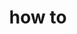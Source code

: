 ---
# Accomplishments widget.
widget: "howto"  # Widget name:  common, howto perspective, reading, cd-with-jenkins-and-docker  etc
headless: true  # This file represents a page section.
active: true  # Activate this widget? true/false
weight: 3 # Order that this section will appear.
title: "how to"
subtitle: ""

# Date format
date_format: "Jan 2006"

# Accomplishments.
#   Add/remove as many `[[item]]` blocks below as you like.
#   `title`, `organization` and `date_start` are the required parameters.
#   Leave other parameters empty if not required.
#   Begin/end multi-line descriptions with 3 quotes `"""`.
item:
 - title: "How To Create a Kubernetes Cluster Using Kubeadm on Ubuntu 18.04"
   summary: "In this guide, you will learn how to set up a Kubernetes cluster from scratch using Ansible and Kubeadm, and then deploy a containerized Nginx application to it. Using these tools makes creating additional clusters or recreating existing clusters much simpler and less error prone."
   linkText: "Read the article on digitalocean.com »"
   linkUrl: "https://www.digitalocean.com/community/tutorials/how-to-create-a-kubernetes-cluster-using-kubeadm-on-ubuntu-18-04"
   openNewWindow: 
   image: "https://res.cloudinary.com/agile-seo/image/fetch/w_176,dpr_1.0,d_blank_am8gzx.png/https%3A%2F%2Flogo.clearbit.com%2Fdigitalocean.com%3Fsize%3D250" 
 - title: "Building a Three-Node Kubernetes Cluster"
   summary: "There are many ways to build a Kubernetes cluster. One of them is using a tool called kubeadm. Kubeadm is the official tool for when creating your first Kubernetes cluster. This quick guide will show how to install a Kubernetes cluster using kubeadm."
   linkText: "Read the article on linuxacademy.com »"
   linkUrl: "https://linuxacademy.com/blog/kubernetes/building-a-three-node-kubernetes-cluster-quick-guide/"
   openNewWindow: 
   image: "https://res.cloudinary.com/agile-seo/image/fetch/w_176,dpr_1.0,d_blank_am8gzx.png/https%3A%2F%2Flogo.clearbit.com%2Flinuxacademy.com%3Fsize%3D250" 
smallItem: 
 - title: "Building Your First Certified Kubernetes Cluster On-Premises"
   summary: "docker.com"
   linkText: ""
   linkUrl: "https://www.docker.com/blog/building-certified-kubernetes-cluster-on-premises-with-docker/"
   openNewWindow: 
   image: "https://res.cloudinary.com/agile-seo/image/fetch/w_62,dpr_1.0,d_blank_am8gzx.png/https%3A%2F%2Flogo.clearbit.com%2Fdocker.com%3Fsize%3D250" 
 - title: "How to Set Up DigitalOcean Kubernetes Cluster Monitoring with Helm and Prometheus Operator"
   summary: "digitalocean.com"
   linkText: ""
   linkUrl: "https://www.digitalocean.com/community/tutorials/how-to-set-up-digitalocean-kubernetes-cluster-monitoring-with-helm-and-prometheus-operator"
   openNewWindow: 
   image: "https://res.cloudinary.com/agile-seo/image/fetch/w_62,dpr_1.0,d_blank_am8gzx.png/https%3A%2F%2Flogo.clearbit.com%2Fdigitalocean.com%3Fsize%3D250" 
 - title: "How to Deploy an Application on Kubernetes Cluster"
   summary: "medium.com"
   linkText: ""
   linkUrl: "https://medium.com/@vineetcloudops/deploy-an-application-on-kubernetes-cluster-edc7d22dadf"
   openNewWindow: 
   image: "https://res.cloudinary.com/agile-seo/image/fetch/w_62,dpr_1.0,d_blank_am8gzx.png/https%3A%2F%2Flogo.clearbit.com%2Fmedium.com%3Fsize%3D250" 
 - title: "The Right Kubectl Version for Each Kubernetes Cluster"
   summary: "vsupalov.com"
   linkText: ""
   linkUrl: "https://vsupalov.com/multiple-kubectl-versions/"
   openNewWindow: 
   image: "https://res.cloudinary.com/agile-seo/image/fetch/w_62,dpr_1.0,d_blank_am8gzx.png/https%3A%2F%2Flogo.clearbit.com%2Fvsupalov.com%3Fsize%3D250" 
 - title: "How to Setup Scalable Jenkins on Top of a Kubernetes Cluster"
   summary: "blazemeter.com"
   linkText: ""
   linkUrl: "https://www.blazemeter.com/blog/how-to-setup-scalable-jenkins-on-top-of-a-kubernetes-cluster"
   openNewWindow: 
   image: "https://res.cloudinary.com/agile-seo/image/fetch/w_62,dpr_1.0,d_blank_am8gzx.png/https%3A%2F%2Flogo.clearbit.com%2Fblazemeter.com%3Fsize%3D250" 
 - title: "Building and Deploying a Monero Crypto Currency Miner Running on a Kubernetes Cluster"
   summary: "kevinhooke.com"
   linkText: ""
   linkUrl: "https://www.kevinhooke.com/2018/01/04/building-and-deploying-a-monero-crypto-currency-miner-in-a-docker-container-running-on-a-kubernetes-cluster/"
   openNewWindow: 
   image: "https://res.cloudinary.com/agile-seo/image/fetch/w_62,dpr_1.0,d_blank_am8gzx.png/https%3A%2F%2Flogo.clearbit.com%2Fkevinhooke.com%3Fsize%3D250" 
---